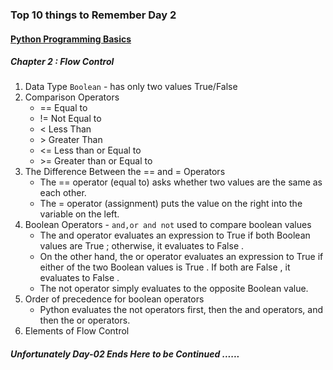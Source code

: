 ### Top 10 things to Remember Day 2 
#### [Python Programming Basics]()

##### Chapter 2 : Flow Control

1. Data Type `Boolean` - has only two values True/False
2. Comparison Operators 
    - ==  Equal to
    - !=  Not Equal to
    - <   Less Than
    - \>  Greater Than
    - <=  Less than or Equal to
    - \>= Greater than or Equal to
3. The Difference Between the == and = Operators
    - The == operator (equal to) asks whether two values are the same as each other.
    - The = operator (assignment) puts the value on the right into the variable on the left.
4. Boolean Operators - `and,or and not` used to compare boolean values
    - The and operator evaluates an expression to True if both Boolean values are True ; otherwise, it evaluates to False .
    - On the other hand, the or operator evaluates an expression to True if either of the two Boolean values is True . If both are False , it evaluates to False .
    - The not operator simply evaluates to the opposite Boolean value.
5. Order of precedence for boolean operators 
    - Python evaluates the not operators first, then the and operators, and then the or operators.
6. Elements of Flow Control

##### Unfortunately Day-02 Ends Here to be Continued ......